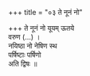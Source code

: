 +++
title = "०३ ते नूनं नो"

+++
ते नूनं नो यूयम् ऊतये  
वरुण (…) ।  
नयिष्ठा नो नेषिण स्थ  
पर्षिष्टाः पर्षिणो  
अति द्विषः ॥